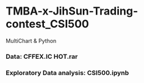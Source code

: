 # TMBA-x-JihSun-Trading-contest_CSI500
MultiChart &amp; Python

### Data: CFFEX.IC HOT.rar
### Exploratory Data analysis: CSI500.ipynb
